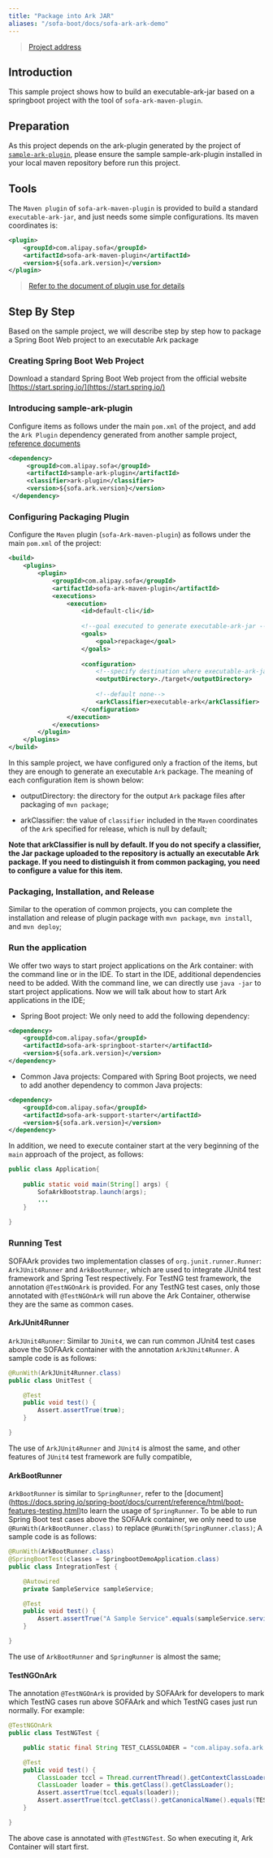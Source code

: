 ```yaml
---
title: "Package into Ark JAR"
aliases: "/sofa-boot/docs/sofa-ark-ark-demo"
---
```


> [Project address](https://github.com/sofastack/sofa-ark/tree/master/sofa-ark-samples/sample-springboot-ark)

## Introduction
This sample project shows how to build an executable-ark-jar based on a springboot project with the tool of `sofa-ark-maven-plugin`.

## Preparation
As this project depends on the ark-plugin generated by the project of [`sample-ark-plugin`](https://github.com/sofastack/sofa-ark/tree/master/sofa-ark-samples/sample-ark-plugin), please ensure the sample sample-ark-plugin installed in your local maven repository before run this project.

## Tools
The `Maven plugin` of `sofa-ark-maven-plugin` is provided to build a standard `executable-ark-jar`, and just needs some simple configurations. Its maven coordinates is: 

```xml
<plugin>
    <groupId>com.alipay.sofa</groupId>
    <artifactId>sofa-ark-maven-plugin</artifactId>
    <version>${sofa.ark.version}</version>
</plugin>
```

> [Refer to the document of plugin use for details](../sofa-ark-ark-jar)


## Step By Step
Based on the sample project, we will describe step by step how to package a Spring Boot Web project to an executable Ark package

### Creating Spring Boot Web Project
Download a standard Spring Boot Web project from the official website [https://start.spring.io/](https://start.spring.io/) 

### Introducing sample-ark-plugin
Configure items as follows under the main `pom.xml` of the project, and add the `Ark Plugin` dependency generated from another sample project, [reference documents](./sofa-ark-ark-plugin) 

```xml
<dependency>
     <groupId>com.alipay.sofa</groupId>
     <artifactId>sample-ark-plugin</artifactId>
     <classifier>ark-plugin</classifier>
     <version>${sofa.ark.version}</version>
 </dependency>
```

### Configuring Packaging Plugin
Configure the `Maven` plugin (`sofa-Ark-maven-plugin`) as follows under the main `pom.xml` of the project:

```xml
<build>
    <plugins>
        <plugin>
            <groupId>com.alipay.sofa</groupId>
            <artifactId>sofa-ark-maven-plugin</artifactId>
            <executions>
                <execution>
                    <id>default-cli</id>
                    
                    <!--goal executed to generate executable-ark-jar -->
                    <goals>
                        <goal>repackage</goal>
                    </goals>
                    
                    <configuration>
                        <!--specify destination where executable-ark-jar will be saved, default saved to ${project.build.directory}-->
                        <outputDirectory>./target</outputDirectory>
                        
                        <!--default none-->
                        <arkClassifier>executable-ark</arkClassifier>
                    </configuration>
                </execution>
            </executions>
        </plugin>
    </plugins>
</build>
```

In this sample project, we have configured only a fraction of the items, but they are enough to generate an executable `Ark` package. The meaning of each configuration item is shown below:
* outputDirectory: the directory for the output `Ark` package files after packaging of `mvn package`;

* arkClassifier: the value of `classifier` included in the `Maven` coordinates of the `Ark` specified for release, which is null by default;

**Note that arkClassifier is null by default. If you do not specify a classifier, the Jar package uploaded to the repository is actually an executable Ark package. If you need to distinguish it from common packaging, you need to configure a value for this item.**

### Packaging, Installation, and Release
Similar to the operation of common projects, you can complete the installation and release of plugin package with `mvn package`, `mvn install`, and `mvn deploy`;

### Run the application
We offer two ways to start project applications on the Ark container: with the command line or in the IDE. To start in the IDE, additional dependencies need to be added. With the command line, we can directly use `java -jar` to start project applications. Now we will talk about how to start Ark applications in the IDE;

* Spring Boot project: We only need to add the following dependency:

```xml
<dependency>
    <groupId>com.alipay.sofa</groupId>
    <artifactId>sofa-ark-springboot-starter</artifactId>
    <version>${sofa.ark.version}</version>
</dependency>
```

* Common Java projects:  Compared with Spring Boot projects, we need to add another dependency to common Java projects:

```xml
<dependency>
    <groupId>com.alipay.sofa</groupId>
    <artifactId>sofa-ark-support-starter</artifactId>
    <version>${sofa.ark.version}</version>
</dependency>
```

In addition, we need to execute container start at the very beginning of the `main` approach of the project, as follows:

```java
public class Application{
    
    public static void main(String[] args) { 
        SofaArkBootstrap.launch(args);
        ...
    }
    
}
```

### Running Test
SOFAArk provides two implementation classes of `org.junit.runner.Runner`: `ArkJUnit4Runner` and `ArkBootRunner`, which are used to integrate JUnit4 test framework and Spring Test respectively. For TestNG test framework, the annotation `@TestNGOnArk` is provided. For any TestNG test cases, only those annotated with `@TestNGOnArk` will run above the Ark Container, otherwise they are the same as common cases.

#### ArkJUnit4Runner
`ArkJUnit4Runner`: Similar to `JUnit4`, we can run common JUnit4 test cases above the SOFAArk container with the annotation `ArkJUnit4Runner`. A sample code is as follows:

```java
@RunWith(ArkJUnit4Runner.class)
public class UnitTest {

    @Test
    public void test() {
        Assert.assertTrue(true);
    }

}
```

The use of `ArkJUnit4Runner` and `JUnit4` is almost the same, and other features of `JUnit4` test framework are fully compatible,

#### ArkBootRunner
`ArkBootRunner` is similar to `SpringRunner`, refer to the [document] (https://docs.spring.io/spring-boot/docs/current/reference/html/boot-features-testing.html)to learn the usage of `SpringRunner`. To be able to run Spring Boot test cases above the SOFAArk container, we only need to use `@RunWith(ArkBootRunner.class)` to replace `@RunWith(SpringRunner.class)`; A sample code is as follows:

```java
@RunWith(ArkBootRunner.class)
@SpringBootTest(classes = SpringbootDemoApplication.class)
public class IntegrationTest {

    @Autowired
    private SampleService sampleService;

    @Test
    public void test() {
        Assert.assertTrue("A Sample Service".equals(sampleService.service()));
    }

}
```

The use of `ArkBootRunner` and `SpringRunner` is almost the same;

#### TestNGOnArk
The annotation `@TestNGOnArk` is provided by SOFAArk for developers to mark which TestNG cases run above SOFAArk and which TestNG cases just run normally. For example:

```java
@TestNGOnArk
public class TestNGTest {

    public static final String TEST_CLASSLOADER = "com.alipay.sofa.ark.container.test.TestClassLoader";

    @Test
    public void test() {
        ClassLoader tccl = Thread.currentThread().getContextClassLoader();
        ClassLoader loader = this.getClass().getClassLoader();
        Assert.assertTrue(tccl.equals(loader));
        Assert.assertTrue(tccl.getClass().getCanonicalName().equals(TEST_CLASSLOADER));
    }

}
```

The above case is annotated with `@TestNGTest`. So when executing it, Ark Container will start first.

